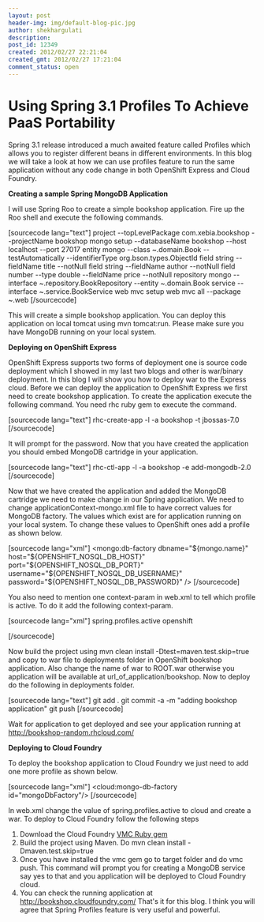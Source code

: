 ```yaml
---
layout: post
header-img: img/default-blog-pic.jpg
author: shekhargulati
description: 
post_id: 12349
created: 2012/02/27 22:21:04
created_gmt: 2012/02/27 17:21:04
comment_status: open
---
```


# Using Spring 3.1 Profiles To Achieve PaaS Portability

Spring 3.1 release introduced a much awaited feature called Profiles which allows you to register different beans in different environments. In this blog we will take a look at how we can use profiles feature to run the same application without any code change in both OpenShift Express and Cloud Foundry.

**Creating a sample Spring MongoDB Application**

I will use Spring Roo to create a simple bookshop application. Fire up the Roo shell and execute the following commands.

[sourcecode lang="text"] project --topLevelPackage com.xebia.bookshop --projectName bookshop mongo setup --databaseName bookshop --host localhost --port 27017 entity mongo --class ~.domain.Book --testAutomatically --identifierType org.bson.types.ObjectId field string --fieldName title --notNull field string --fieldName author --notNull field number --type double --fieldName price --notNull repository mongo --interface ~.repository.BookRepository --entity ~.domain.Book service --interface ~.service.BookService web mvc setup web mvc all --package ~.web [/sourcecode]

This will create a simple bookshop application. You can deploy this application on local tomcat using mvn tomcat:run. Please make sure you have MongoDB running on your local system.

**Deploying on OpenShift Express**

OpenShift Express supports two forms of deployment one is source code deployment which I showed in my last two blogs and other is war/binary deployment. In this blog I will show you how to deploy war to the Express cloud. Before we can deploy the application to OpenShift Express we first need to create bookshop application. To create the application execute the following command. You need rhc ruby gem to execute the command.

[sourcecode lang="text"] rhc-create-app -l <rhlogin> -a bookshop -t jbossas-7.0 [/sourcecode]

It will prompt for the password. Now that you have created the application you should embed MongoDB cartridge in your application.

[sourcecode lang="text"] rhc-ctl-app -l <rhlogin> -a bookshop -e add-mongodb-2.0 [/sourcecode]

Now that we have created the application and added the MongoDB cartridge we need to make change in our Spring application. We need to change applicationContext-mongo.xml file to have correct values for MongoDB factory. The values which exist are for application running on your local system. To change these values to OpenShift ones add a profile as shown below.

[sourcecode lang="xml"] <beans profile="openshift"> <mongo:db-factory dbname="${mongo.name}" host="${OPENSHIFT_NOSQL_DB_HOST}" port="${OPENSHIFT_NOSQL_DB_PORT}" username="${OPENSHIFT_NOSQL_DB_USERNAME}" password="${OPENSHIFT_NOSQL_DB_PASSWORD}" /> </beans> [/sourcecode]

You also need to mention one context-param in web.xml to tell which profile is active. To do it add the following context-param.

[sourcecode lang="xml"] <context-param> <param-name>spring.profiles.active</param-name> <param-value>openshift</param-value> </context-param>

[/sourcecode]

Now build the project using mvn clean install -Dtest=maven.test.skip=true and copy to war file to deployments folder in OpenShift bookshop application. Also change the name of war to ROOT.war otherwise you application will be available at url_of_application/bookshop. Now to deploy do the following in deployments folder.

[sourcecode lang="text"] git add . git commit -a -m "adding bookshop application" git push [/sourcecode]

Wait for application to get deployed and see your application running at <http://bookshop-random.rhcloud.com/>

**Deploying to Cloud Foundry**

To deploy the bookshop application to Cloud Foundry we just need to add one more profile as shown below.

[sourcecode lang="xml"] <beans profile="cloud"> <cloud:mongo-db-factory id="mongoDbFactory"/> </beans> [/sourcecode]

In web.xml change the value of spring.profiles.active to cloud and create a war. To deploy to Cloud Foundry follow the following steps 

  1. Download the Cloud Foundry [VMC Ruby gem][1]
  2. Build the project using Maven. Do mvn clean install -Dmaven.test.skip=true
  3. Once you have installed the vmc gem go to target folder and do vmc push. This command will prompt you for creating a MongoDB service say yes to that and you application will be deployed to Cloud Foundry cloud.
  4. You can check the running application at <http://bookshop.cloudfoundry.com/>
That's it for this blog. I think you will agree that Spring Profiles feature is very useful and powerful.

   [1]: http://rubygems.org/gems/vmc